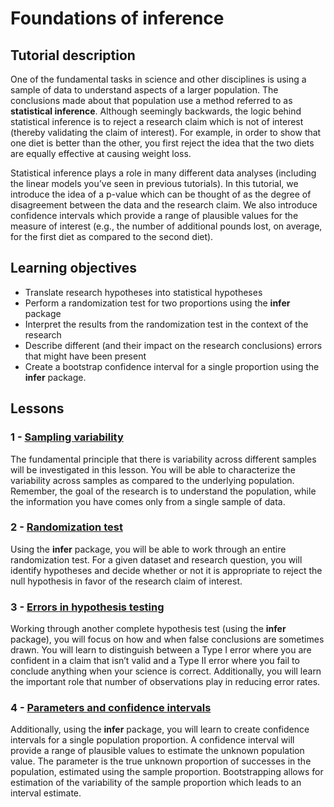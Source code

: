 # Foundations of inference

## Tutorial description

One of the fundamental tasks in science and other disciplines is using a sample of data to understand aspects of a larger population. The conclusions made about that population use a method referred to as **statistical inference**. Although seemingly backwards, the logic behind statistical inference is to reject a research claim which is not of interest (thereby validating the claim of interest). For example, in order to show that one diet is better than the other, you first reject the idea that the two diets are equally effective at causing weight loss.

Statistical inference plays a role in many different data analyses (including the linear models you’ve seen in previous tutorials). In this tutorial, we introduce the idea of a p-value which can be thought of as the degree of disagreement between the data and the research claim. We also introduce confidence intervals which provide a range of plausible values for the measure of interest (e.g., the number of additional pounds lost, on average, for the first diet as compared to the second diet).

## Learning objectives

- Translate research hypotheses into statistical hypotheses
- Perform a randomization test for two proportions using the **infer** package
- Interpret the results from the randomization test in the context of the research
- Describe different (and their impact on the research conclusions) errors that might have been present
- Create a bootstrap confidence interval for a single proportion using the **infer** package.

## Lessons

### 1 - [Sampling variability](https://bghammill.github.io/ims-04-foundations/ims-04-lesson-01/)

The fundamental principle that there is variability across different samples will be investigated in this lesson. You will be able to characterize the variability across samples as compared to the underlying population. Remember, the goal of the research is to understand the population, while the information you have comes only from a single sample of data.

### 2 - [Randomization test](https://bghammill.github.io/ims-04-foundations/ims-04-lesson-02/)

Using the **infer** package, you will be able to work through an entire randomization test. For a given dataset and research question, you will identify hypotheses and decide whether or not it is appropriate to reject the null hypothesis in favor of the research claim of interest.

### 3 - [Errors in hypothesis testing](https://bghammill.github.io/ims-04-foundations/ims-04-lesson-03/)

Working through another complete hypothesis test (using the **infer** package), you will focus on how and when false conclusions are sometimes drawn. You will learn to distinguish between a Type I error where you are confident in a claim that isn’t valid and a Type II error where you fail to conclude anything when your science is correct. Additionally, you will learn the important role that number of observations play in reducing error rates.

### 4 - [Parameters and confidence intervals](https://bghammill.github.io/ims-04-foundations/ims-04-lesson-04/)

Additionally, using the **infer** package, you will learn to create confidence intervals for a single population proportion. A confidence interval will provide a range of plausible values to estimate the unknown population value. The parameter is the true unknown proportion of successes in the population, estimated using the sample proportion. Bootstrapping allows for estimation of the variability of the sample proportion which leads to an interval estimate.

